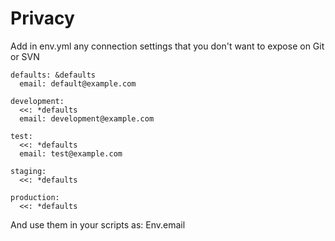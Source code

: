 # Privacy

Add in env.yml any connection settings that you don't want to expose on Git or SVN
```
defaults: &defaults
  email: default@example.com

development:
  <<: *defaults
  email: development@example.com

test:
  <<: *defaults
  email: test@example.com

staging:
  <<: *defaults

production:
  <<: *defaults
```
And use them in your scripts as: Env.email